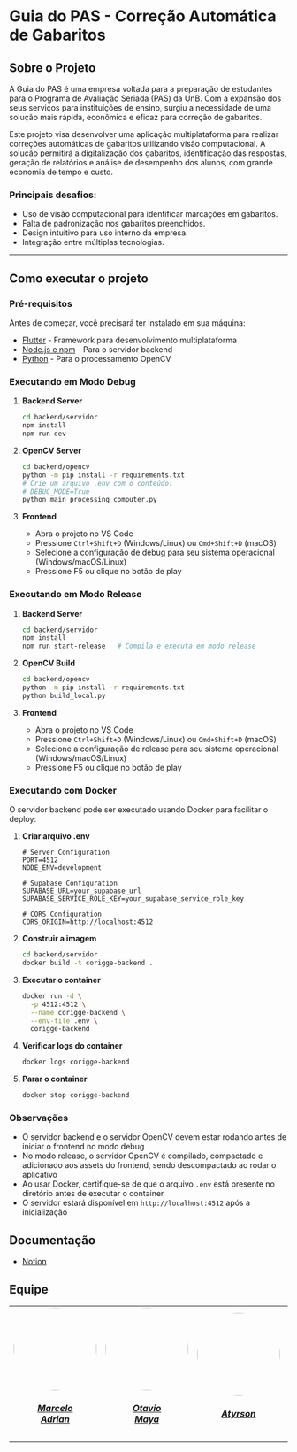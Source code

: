 # Guia do PAS - Correção Automática de Gabaritos

## Sobre o Projeto

A Guia do PAS é uma empresa voltada para a preparação de estudantes para o Programa de Avaliação Seriada (PAS) da UnB. Com a expansão dos seus serviços para instituições de ensino, surgiu a necessidade de uma solução mais rápida, econômica e eficaz para correção de gabaritos.

Este projeto visa desenvolver uma aplicação multiplataforma para realizar correções automáticas de gabaritos utilizando visão computacional. A solução permitirá a digitalização dos gabaritos, identificação das respostas, geração de relatórios e análise de desempenho dos alunos, com grande economia de tempo e custo.

### Principais desafios:
- Uso de visão computacional para identificar marcações em gabaritos.
- Falta de padronização nos gabaritos preenchidos.
- Design intuitivo para uso interno da empresa.
- Integração entre múltiplas tecnologias.

---

## Como executar o projeto

### Pré-requisitos

Antes de começar, você precisará ter instalado em sua máquina:

- [Flutter](https://docs.flutter.dev/get-started/install) - Framework para desenvolvimento multiplataforma
- [Node.js e npm](https://nodejs.org/en/download/) - Para o servidor backend
- [Python](https://www.python.org/downloads/) - Para o processamento OpenCV

### Executando em Modo Debug

1. **Backend Server**
   ```bash
   cd backend/servidor
   npm install
   npm run dev
   ```

2. **OpenCV Server**
   ```bash
   cd backend/opencv
   python -m pip install -r requirements.txt
   # Crie um arquivo .env com o conteúdo:
   # DEBUG_MODE=True
   python main_processing_computer.py
   ```

3. **Frontend**
   - Abra o projeto no VS Code
   - Pressione `Ctrl+Shift+D` (Windows/Linux) ou `Cmd+Shift+D` (macOS)
   - Selecione a configuração de debug para seu sistema operacional (Windows/macOS/Linux)
   - Pressione F5 ou clique no botão de play

### Executando em Modo Release

1. **Backend Server**
   ```bash
   cd backend/servidor
   npm install
   npm run start-release   # Compila e executa em modo release
   ```

2. **OpenCV Build**
   ```bash
   cd backend/opencv
   python -m pip install -r requirements.txt
   python build_local.py
   ```

3. **Frontend**
   - Abra o projeto no VS Code
   - Pressione `Ctrl+Shift+D` (Windows/Linux) ou `Cmd+Shift+D` (macOS)
   - Selecione a configuração de release para seu sistema operacional (Windows/macOS/Linux)
   - Pressione F5 ou clique no botão de play

### Executando com Docker

O servidor backend pode ser executado usando Docker para facilitar o deploy:

1. **Criar arquivo .env**
   ```env
   # Server Configuration
   PORT=4512
   NODE_ENV=development

   # Supabase Configuration
   SUPABASE_URL=your_supabase_url
   SUPABASE_SERVICE_ROLE_KEY=your_supabase_service_role_key

   # CORS Configuration
   CORS_ORIGIN=http://localhost:4512
   ```

2. **Construir a imagem**
   ```bash
   cd backend/servidor
   docker build -t corigge-backend .
   ```

3. **Executar o container**
   ```bash
   docker run -d \
     -p 4512:4512 \
     --name corigge-backend \
     --env-file .env \
     corigge-backend
   ```

4. **Verificar logs do container**
   ```bash
   docker logs corigge-backend
   ```

5. **Parar o container**
   ```bash
   docker stop corigge-backend
   ```

### Observações
- O servidor backend e o servidor OpenCV devem estar rodando antes de iniciar o frontend no modo debug
- No modo release, o servidor OpenCV é compilado, compactado e adicionado aos assets do frontend, sendo descompactado ao rodar o aplicativo
- Ao usar Docker, certifique-se de que o arquivo `.env` está presente no diretório antes de executar o container
- O servidor estará disponível em `http://localhost:4512` após a inicialização

## Documentação

- [Notion](https://www.notion.so/team/1db12b03-3960-81cf-8d13-00422b7d20cb/join)

## Equipe

<center>
<table style="margin-left: auto; margin-right: auto;">
    <tr>
        <td align="center">
            <a href="https://github.com/Marcelo-Adrian">
                <img style="border-radius: 50%;" src="https://github.com/Marcelo-Adrian.png" width="150px;"/>
                <h5 class="text-center">Marcelo<br>Adrian</h5>
            </a>
        </td>
        <td align="center">
            <a href="https://github.com/knz13">
                <img style="border-radius: 50%;" src="https://github.com/knz13.png" width="150px;"/>
                <h5 class="text-center">Otavio<br>Maya</h5>
            </a>
        </td>
        <td align="center">
            <a href="https://github.com/Atyrson">
                <img style="border-radius: 50%;" src="https://github.com/Atyrson.png" width="150px;"/>
                <h5 class="text-center">Atyrson<br> </h5>
            </a>
        </td>
        <td align="center">
            <a href="https://github.com/nateejpg">
                <img style="border-radius: 50%;" src="https://github.com/nateejpg.png" width="150px;"/>
                <h5 class="text-center">Nathan<br>Abreu</h5>
            </a>
        </td>
        <td align="center">
            <a href="https://github.com/pedroslrn">
                <img style="border-radius: 50%;" src="https://github.com/pedroslrn.png" width="150px;"/>
                <h5 class="text-center">Pedro<br>Victor</h5>
            </a>
        </td>
         <td align="center">
            <a href="https://github.com/eduardoferre">
                <img style="border-radius: 50%;" src="https://github.com/eduardoferre.png" width="150px;"/>
                <h5 class="text-center">Eduardo<br>Ferreira</h5>
            </a>
        </td>
	<td align="center">
            <a href="https://github.com/Edzada">
                <img style="border-radius: 50%;" src="https://github.com/Edzada.png" width="150px;"/>
                <h5 class="text-center">Esdras<br>de Sousa</h5>
            </a>
        </td>
</table>
</center>

